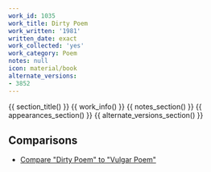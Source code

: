 ```yaml
---
work_id: 1035
work_title: Dirty Poem
work_written: '1981'
written_date: exact
work_collected: 'yes'
work_category: Poem
notes: null
icon: material/book
alternate_versions:
- 3852
---
```


{{ section_title() }}
{{ work_info() }}
{{ notes_section() }}
{{ appearances_section() }}
{{ alternate_versions_section() }}
## Comparisons
- [Compare "Dirty Poem" to "Vulgar Poem"](https://bukowski.net/comparisons/dirty_poem.php)